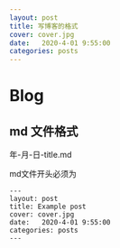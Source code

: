 ```yaml
---
layout: post
title: 写博客的格式
cover: cover.jpg
date:   2020-4-01 9:55:00
categories: posts
---
```

# Blog
## md 文件格式
年-月-日-title.md

md文件开头必须为
```
---
layout: post
title: Example post
cover: cover.jpg
date:   2020-4-01 9:55:00
categories: posts
---
```
